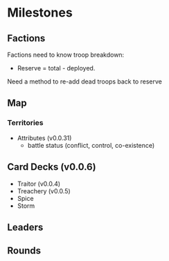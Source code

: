 Milestones
==========

Factions 
---------------
Factions need to know troop breakdown:
  * Reserve = total - deployed.

Need a method to re-add dead troops back to reserve

Map
---
### Territories 
* Attributes (v0.0.31)
  - battle status (conflict, control, co-existence)

Card Decks (v0.0.6)
----------
* Traitor (v0.0.4)
* Treachery (v0.0.5)
* Spice
* Storm

Leaders
-------

Rounds
------
